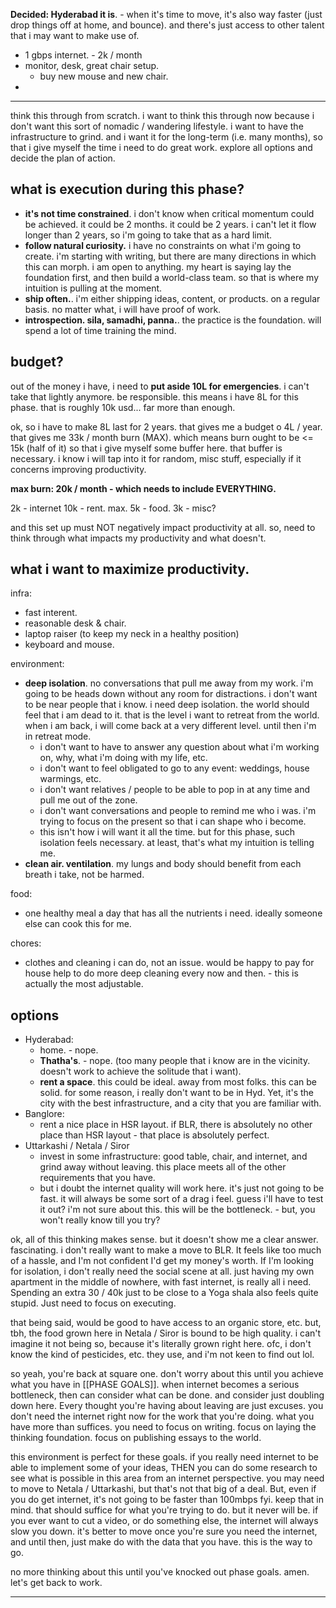 **Decided: Hyderabad it is**. - when it's time to move, it's also way faster (just drop things off at home, and bounce). and there's just access to other talent that i may want to make use of.
- 1 gbps internet. - 2k / month
- monitor, desk, great chair setup.
	- buy new mouse and new chair.
- 

---

think this through from scratch. i want to think this through now because i don't want this sort of nomadic / wandering lifestyle. i want to have the infrastructure to grind. and i want it for the long-term (i.e. many months), so that i give myself the time i need to do great work. explore all options and decide the plan of action.
## what is execution during this phase?
- **it's not time constrained**. i don't know when critical momentum could be achieved. it could be 2 months. it could be 2 years. i can't let it flow longer than 2 years, so i'm going to take that as a hard limit.
- **follow natural curiosity.** i have no constraints on what i'm going to create. i'm starting with writing, but there are many directions in which this can morph. i am open to anything. my heart is saying lay the foundation first, and then build a world-class team. so that is where my intuition is pulling at the moment.
- **ship often.**. i'm either shipping ideas, content, or products. on a regular basis. no matter what, i will have proof of work.
- **introspection. sila, samadhi, panna.**. the practice is the foundation. will spend a lot of time training the mind.
## budget?
out of the money i have, i need to **put aside 10L for emergencies**. i can't take that lightly anymore. be responsible. this means i have 8L for this phase. that is roughly 10k usd... far more than enough.

ok, so i have to make 8L last for 2 years. that gives me a budget o 4L / year. that gives me 33k / month burn (MAX). which means burn ought to be <= 15k (half of it) so that i give myself some buffer here. that buffer is necessary. i know i will tap into it for random, misc stuff, especially if it concerns improving productivity.

**max burn: 20k / month - which needs to include EVERYTHING.**

2k - internet
10k - rent. max.
5k - food.
3k - misc?

and this set up must NOT negatively impact productivity at all. so, need to think through what impacts my productivity and what doesn't.
## what i want to maximize productivity.

infra:
- fast interent.
- reasonable desk & chair.
- laptop raiser (to keep my neck in a healthy position)
- keyboard and mouse.

environment:
- **deep isolation**. no conversations that pull me away from my work. i'm going to be heads down without any room for distractions. i don't want to be near people that i know. i need deep isolation. the world should feel that i am dead to it. that is the level i want to retreat from the world. when i am back, i will come back at a very different level. until then i'm in retreat mode. 
	- i don't want to have to answer any question about what i'm working on, why, what i'm doing with my life, etc. 
	- i don't want to feel obligated to go to any event: weddings, house warmings, etc.
	- i don't want relatives / people to be able to pop in at any time and pull me out of the zone.
	- i don't want conversations and people to remind me who i was. i'm trying to focus on the present so that i can shape who i become.
	- this isn't how i will want it all the time. but for this phase, such isolation feels necessary. at least, that's what my intuition is telling me.
- **clean air. ventilation**. my lungs and body should benefit from each breath i take, not be harmed.

food:
- one healthy meal a day that has all the nutrients i need. ideally someone else can cook this for me.

chores:
- clothes and cleaning i can do, not an issue. would be happy to pay for house help to do more deep cleaning every now and then. - this is actually the most adjustable.
## options
- Hyderabad: 
	- home. - nope.
	- **Thatha's**. -  nope. (too many people that i know are in the vicinity. doesn't work to achieve the solitude that i want).
	- **rent a space**. this could be ideal. away from most folks. this can be solid. for some reason, i really don't want to be in Hyd. Yet, it's the city with the best infrastructure, and a city that you are familiar with.
- Banglore:
	- rent a nice place in HSR layout. if BLR, there is absolutely no other place than HSR layout - that place is absolutely perfect.
- Uttarkashi / Netala / Siror
	- invest in some infrastructure: good table, chair, and internet, and grind away without leaving. this place meets all of the other requirements that you have.
	- but i doubt the internet quality will work here. it's just not going to be fast. it will always be some sort of a drag i feel. guess i'll have to test it out? i'm not sure about this. this will be the bottleneck. - but, you won't really know till you try?

ok, all of this thinking makes sense. but it doesn't show me a clear answer. fascinating. i don't really want to make a move to BLR. It feels like too much of a hassle, and I'm not confident I'd get my money's worth. If I'm looking for isolation, i don't really need the social scene at all. just having my own apartment in the middle of nowhere, with fast internet, is really all i need. Spending an extra 30 / 40k just to be close to a Yoga shala also feels quite stupid. Just need to focus on executing.

that being said, would be good to have access to an organic store, etc. but, tbh, the food grown here in Netala / Siror is bound to be high quality. i can't imagine it not being so, because it's literally grown right here. ofc, i don't know the kind of pesticides, etc. they use, and i'm not keen to find out lol.

so yeah, you're back at square one. don't worry about this until you achieve what you have in [[PHASE GOALS]]. when internet becomes a serious bottleneck, then can consider what can be done. and consider just doubling down here. Every thought you're having about leaving are just excuses. you don't need the internet right now for the work that you're doing. what you have more than suffices. you need to focus on writing. focus on laying the thinking foundation. focus on publishing essays to the world.

this environment is perfect for these goals. if you really need internet to be able to implement some of your ideas, THEN you can do some research to see what is possible in this area from an internet perspective. you may need to move to Netala / Uttarkashi, but that's not that big of a deal. But, even if you do get internet, it's not going to be faster than 100mbps fyi. keep that in mind. that should suffice for what you're trying to do. but it never will be. if you ever want to cut a video, or do something else, the internet will always slow you down. it's better to move once you're sure you need the internet, and until then, just make do with the data that you have. this is the way to go.

no more thinking about this until you've knocked out phase goals. amen. let's get back to work.

---
